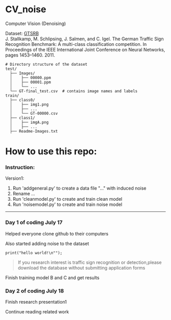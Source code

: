 # CV_noise
Computer Vision (Denoising)


Dataset: [GTSRB](https://benchmark.ini.rub.de/gtsrb_news.html)\
J. Stallkamp, M. Schlipsing, J. Salmen, and C. Igel. The German Traffic Sign Recognition Benchmark: A multi-class classification competition. In Proceedings of the IEEE International Joint Conference on Neural Networks, pages 1453–1460. 2011. 


[//]: # (J. Stallkamp, M. Schlipsing, J. Salmen, C. Igel, Man vs. computer: Benchmarking machine learning algorithms for traffic sign recognition, Neural Networks, Available online 20 February 2012, ISSN 0893-6080, 10.1016/j.neunet.2012.02.016. &#40;http://www.sciencedirect.com/science/article/pii/S0893608012000457&#41; Keywords: Traffic sign recognition; Machine learning; Convolutional neural networks; Benchmarking)

```text
# Directory structure of the dataset
test/
  ├── Images/
  │    ├── 00000.ppm
  │    ├── 00001.ppm
  │    └── ...
  └── GT-final_test.csv  # contains image names and labels
train/
  ├── class0/
  │    ├── img1.png
  │    ├── ...
  │    └── GT-00000.csv
  ├── class1/
  │    ├── imgA.png
  │    ├── ...
  ├── Readme-Images.txt
```

# How to use this repo:

[//]: # (This is the script to select data from raw dataset.)

[//]: # (```bash)

[//]: # (#!/bin/bash)

[//]: # ()
[//]: # (input_folder="./filtered-tsrd-test")

[//]: # ()
[//]: # (for filepath in "$input_folder"/*; do)

[//]: # (    filename=$&#40;basename "$filepath"&#41;)

[//]: # (    prefix=${filename:0:3})

[//]: # ()
[//]: # (    # Create target directory if it doesn't exist)

[//]: # (    mkdir -p "$input_folder/$prefix")

[//]: # (  )
[//]: # (    # Move file)

[//]: # (    mv "$filepath" "$input_folder/$prefix/")

[//]: # ()
[//]: # (done)

[//]: # (```)

### Instruction:

Version1:

1. Run 'addgeneral.py' to create a data file "..." with induced noise
2. Rename ...
3. Run 'cleanmodel.py' to create and train clean model
4. Run 'noisemodel.py' to create and train noise model 



[//]: # (This is the script to choose the top 10 classes with mose number of samples.)

[//]: # (```bash)

[//]: # (#!/bin/bash)

[//]: # ()
[//]: # (input_folder="./tsrd-train")

[//]: # (unused_folder="$input_folder/unused")

[//]: # ()
[//]: # (mkdir -p "$unused_folder")

[//]: # ()
[//]: # (top_folders=$&#40;find "$input_folder" -mindepth 1 -maxdepth 1 -type d | while read -r dir; do)

[//]: # (    count=$&#40;find "$dir" -type f -iname "*.png" | wc -l&#41;)

[//]: # (    echo "$count $dir")

[//]: # (done | sort -nr | head -n 10 | awk '{print $2}'&#41;)

[//]: # ()
[//]: # (find "$input_folder" -mindepth 1 -maxdepth 1 -type d | while read -r dir; do)

[//]: # (    if ! echo "$top_folders" | grep -Fxq "$dir"; then)

[//]: # (        if [ "$dir" != "$unused_folder" ]; then)

[//]: # (            mv "$dir" "$unused_folder/")

[//]: # (        fi)

[//]: # (    fi)

[//]: # (done)


---
### Day 1 of coding July 17
Helped everyone clone github to their computers

Also started adding noise to the dataset

``print("hello world!\n"");``

>If you research interest is traffic sign recognition or 
detection,please download the database without 
submitting application forms

Finish training model B and C and get results

>

### Day 2 of coding July 18
Finish research presentation1

Continue reading related work
